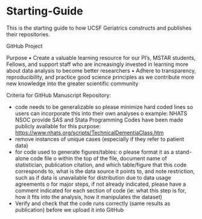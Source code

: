 # Starting-Guide
This is the starting guide to how UCSF Geriatrics constructs and publishes their repositories.

GitHub Project

Purpose
•	Create a valuable learning resource for our PI’s, MSTAR students, Fellows, and support staff who are increasingly invested in learning more about data analysis to become better researchers
•	Adhere to transparency, reproducibility, and practice good science principles as we contribute more new knowledge into the greater scientific community

Criteria for GitHub Manuscript Repository:
-	code needs to be generalizable so please minimize hard coded lines so users can incorporate this into their own analyses
o	example: 
NHATS NSOC provide SAS and Stata Programming Codes have been made publicly available for this purpose: https://www.nhats.org/scripts/TechnicalDementiaClass.htm
-	remove instances of unique cases (especially if they refer to patient data)
-	for code used to generate figures/tables:
o	please format it as a stand-alone code file
o	within the top of the file, document name of statistician, publication citation, and which table/figure that this code corresponds to, what is the data source it points to, and note restriction, such as if data is unavailable for distribution due to data usage agreements
o	for major steps, if not already indicated, please have a comment indicated for each section of code (ie: what this step is for, how it fits into the analysis, how it manipulates the dataset)
-	Verify and check that the code runs correctly (same results as publication) before we upload it into GitHub


